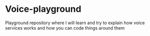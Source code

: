 # Voice-playground
Playground repository where I will learn and try to explain how voice services works and how you can code things around them

